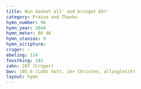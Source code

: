 ```yaml
---
title: Nun danket all' und bringet Ehr'
category: Praise and Thanks
hymn_number: 96
hymn_year: 1648
hymn_meter: 86 86
hymn_stanzas: 9
hymn_scripture: 
cruger: —
ebeling: 114
feustking: 182
zahn: 207 (Crüger)
bwv: 195.6 (Lobt Gott, ihr Christen, allzugleich)
layout: hymn
---
```

<br>

